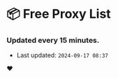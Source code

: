 # :package: Free Proxy List
### Updated every 15 minutes.

- Last updated: `2024-09-17 08:37`

:heart:
